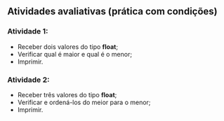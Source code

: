 ##   Atividades avaliativas (prática com condições)

### Atividade 1:

* Receber dois valores do tipo **float**;
* Verificar qual é maior e qual é o menor;
* Imprimir.

### Atividade 2:

* Receber três valores do tipo **float**;
* Verificar e ordená-los do meior para o menor;
* Imprimir.